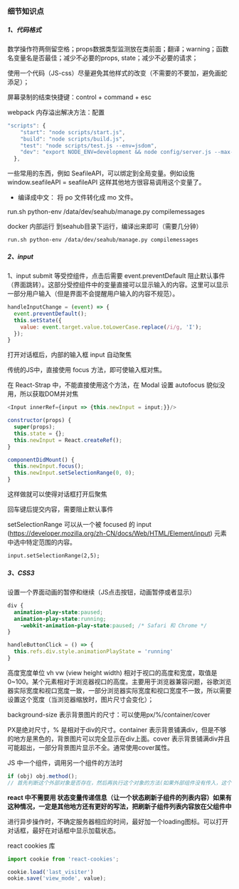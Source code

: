### 细节知识点

##### 1、代码格式

数学操作符两侧留空格；props数据类型监测放在类前面；翻译；warning；函数名变量名是否最佳；减少不必要的props, state；减少不必要的请求；

使用一个代码（JS-css）尽量避免其他样式的改变（不需要的不要加，避免画蛇添足）；

屏幕录制的结束快捷键：control + command + esc

webpack 内存溢出解决方法：配置

~~~js
"scripts": {
    "start": "node scripts/start.js",
    "build": "node scripts/build.js",
    "test": "node scripts/test.js --env=jsdom",
    "dev": "export NODE_ENV=development && node config/server.js --max-old-space-size=4096 --inline --progress"
  },
~~~

一些常用的东西，例如 SeafileAPI，可以绑定到全局变量。例如设施 window.seafileAPI  = seafileAPI 这样其他地方很容易调用这个变量了。

- 编译成中文： 将 po 文件转化成 mo 文件。 

run.sh python-env /data/dev/seahub/manage.py compilemessages

docker 内部运行 到seahub目录下运行，编译出来即可（需要几分钟）

```
run.sh python-env /data/dev/seahub/manage.py compilemessages
```



##### 2、input

1、input submit 等受控组件，点击后需要 event.preventDefault 阻止默认事件（界面跳转）。这部分受控组件中的变量直接可以显示输入的内容。这里可以显示一部分用户输入（但是界面不会提醒用户输入的内容不规范）。

~~~js
handleInputChange = (event) => {
  event.preventDefault();
  this.setState({
    value: event.target.value.toLowerCase.replace(/i/g, 'I');
  });
}
~~~

打开对话框后，内部的输入框 input 自动聚焦

传统的JS中，直接使用 focus 方法，即可使输入框对焦。

在 React-Strap 中，不能直接使用这个方法，在 Modal 设置 autofocus 貌似没用，所以获取DOM并对焦

```js
<Input innerRef={input => {this.newInput = input;}}/>

constructor(props) {
  super(props);
  this.state = {};
  this.newInput = React.createRef();
}

componentDidMount() {
  this.newInput.focus();
  this.newInput.setSelectionRange(0, 0);
}
```

这样做就可以使得对话框打开后聚焦

回车键后提交内容，需要阻止默认事件



setSelectionRange 可以从一个被 focused 的  input (https://developer.mozilla.org/zh-CN/docs/Web/HTML/Element/input) 元素中选中特定范围的内容。

```html
input.setSelectionRange(2,5);
```



##### 3、CSS3

设置一个界面动画的暂停和继续（JS点击按钮，动画暂停或者显示）

~~~css
div {
  animation-play-state:paused;
  animation-play-state:running;
	-webkit-animation-play-state:paused; /* Safari 和 Chrome */
}
~~~

~~~js
handleButtonClick = () => {
  this.refs.div.style.animationPlayState = 'running'
}
~~~

高度宽度单位 vh vw (view height width) 相对于视口的高度和宽度，取值是0~100。某个元素相对于浏览器视口的高度。主要用于浏览器兼容问题，谷歌浏览器实际宽度和视口宽度一致，一部分浏览器实际宽度和视口宽度不一致，所以需要设置这个宽度（当浏览器缩放时，图片尺寸会变化）；

background-size 表示背景图片的尺寸：可以使用px/%/container/cover

PX是绝对尺寸，% 是相对于div的尺寸。container 表示背景铺满div，但是不够的地方是黑色的，背景图片可以完全显示在div上面。cover 表示背景铺满div并且可能超出，一部分背景图片显示不全。通常使用cover属性。

JS 中一个组件，调用另一个组件的方法时

~~~js
if (obj) obj.method();
// 首先判断这个外部对象是否存在，然后再执行这个对象的方法(如果外部组件没有传入，这个组件不会报错)
~~~

**react 中不需要用 状态变量传递信息（让一个状态刷新子组件的列表内容）如果有这种情况，一定是其他地方还有更好的写法，把刷新子组件列表内容放在父组件中**



进行异步操作时，不确定服务器相应的时间，最好加一个loading图标。可以打开对话框，最好在对话框中显示加载状态。



react cookies 库

~~~js
import cookie from 'react-cookies';

cookie.load('last_visiter') 
ookie.save('view_mode', value);
~~~